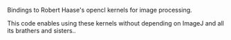 Bindings to Robert Haase's opencl kernels for image processing.

This code enables using these kernels without depending on ImageJ and all its brathers and sisters..
